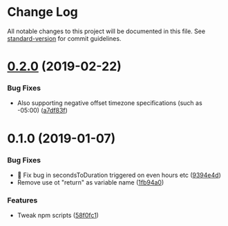 # Change Log

All notable changes to this project will be documented in this file. See [standard-version](https://github.com/conventional-changelog/standard-version) for commit guidelines.

<a name="0.2.0"></a>
# [0.2.0](https://github.com/motin/neamtime-log-parser/compare/v0.1.0...v0.2.0) (2019-02-22)


### Bug Fixes

* Also supporting negative offset timezone specifications (such as -05:00) ([a7df83f](https://github.com/motin/neamtime-log-parser/commit/a7df83f))



<a name="0.1.0"></a>
# 0.1.0 (2019-01-07)


### Bug Fixes

* 🐛 Fix bug in secondsToDuration triggered on even hours etc ([9394e4d](https://github.com/motin/neamtime-log-parser/commit/9394e4d))
* Remove use ot "return" as variable name ([1fb94a0](https://github.com/motin/neamtime-log-parser/commit/1fb94a0))


### Features

* Tweak npm scripts ([58f0fc1](https://github.com/motin/neamtime-log-parser/commit/58f0fc1))
